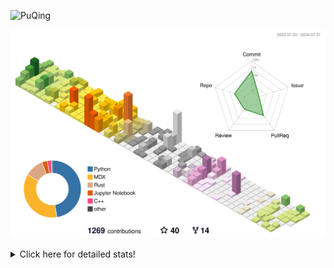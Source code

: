 ![PuQing](https://user-images.githubusercontent.com/27223114/171565019-9a56fae6-b08b-421f-99db-7e830da42371.png)

![](./profile-3d-contrib/profile-season-animate.svg)

<details>
<summary>Click here for detailed stats!</summary>

<!--START_SECTION:waka-->
![Lines of code](https://img.shields.io/badge/From%20Hello%20World%20I%27ve%20Written-1.4%20million%20lines%20of%20code-blue)

**🐱 My GitHub Data** 

> 📦 399.6 kB Used in GitHub's Storage 
 > 
> 🏆 431 Contributions in the Year 2024
 > 
> 🚫 Not Opted to Hire
 > 
> 📜 50 Public Repositories 
 > 
> 🔑 29 Private Repositories 
 > 
**I'm an Early 🐤** 

```text
🌞 Morning                488 commits         ██░░░░░░░░░░░░░░░░░░░░░░░   06.39 % 
🌆 Daytime                3455 commits        ███████████░░░░░░░░░░░░░░   45.23 % 
🌃 Evening                1722 commits        ██████░░░░░░░░░░░░░░░░░░░   22.55 % 
🌙 Night                  1973 commits        ██████░░░░░░░░░░░░░░░░░░░   25.83 % 
```


📊 **This Week I Spent My Time On** 

```text
💬 Programming Languages: 
Browsing                 9 hrs 45 mins       ██████░░░░░░░░░░░░░░░░░░░   24.95 % 
GitHubing                8 hrs 9 mins        █████░░░░░░░░░░░░░░░░░░░░   20.84 % 
Python                   7 hrs 46 mins       █████░░░░░░░░░░░░░░░░░░░░   19.86 % 
Other                    6 hrs 45 mins       ████░░░░░░░░░░░░░░░░░░░░░   17.26 % 
Fish Touching            2 hrs 47 mins       ██░░░░░░░░░░░░░░░░░░░░░░░   07.15 % 

🔥 Editors: 
Chrome                   24 hrs 5 mins       ███████████████░░░░░░░░░░   61.57 % 
VS Code                  14 hrs 33 mins      █████████░░░░░░░░░░░░░░░░   37.22 % 
fish                     28 mins             ░░░░░░░░░░░░░░░░░░░░░░░░░   01.21 % 

💻 Operating System: 
Mac                      24 hrs 33 mins      ████████████████░░░░░░░░░   62.78 % 
Linux                    13 hrs 30 mins      █████████░░░░░░░░░░░░░░░░   34.51 % 
WSL                      1 hr 3 mins         █░░░░░░░░░░░░░░░░░░░░░░░░   02.71 % 
```


<!--END_SECTION:waka-->
</details>
